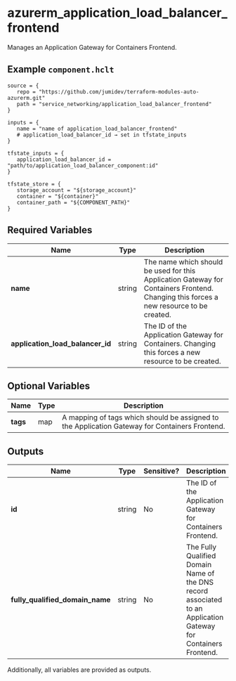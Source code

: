 # azurerm_application_load_balancer_frontend

Manages an Application Gateway for Containers Frontend.

## Example `component.hclt`

```hcl
source = {
   repo = "https://github.com/jumidev/terraform-modules-auto-azurerm.git" 
   path = "service_networking/application_load_balancer_frontend" 
}

inputs = {
   name = "name of application_load_balancer_frontend" 
   # application_load_balancer_id → set in tfstate_inputs
}

tfstate_inputs = {
   application_load_balancer_id = "path/to/application_load_balancer_component:id" 
}

tfstate_store = {
   storage_account = "${storage_account}" 
   container = "${container}" 
   container_path = "${COMPONENT_PATH}" 
}

```

## Required Variables

| Name | Type |  Description |
| ---- | --------- |  ----------- |
| **name** | string |  The name which should be used for this Application Gateway for Containers Frontend. Changing this forces a new resource to be created. | 
| **application_load_balancer_id** | string |  The ID of the Application Gateway for Containers. Changing this forces a new resource to be created. | 

## Optional Variables

| Name | Type |  Description |
| ---- | --------- |  ----------- |
| **tags** | map |  A mapping of tags which should be assigned to the Application Gateway for Containers Frontend. | 



## Outputs

| Name | Type | Sensitive? | Description |
| ---- | ---- | --------- | --------- |
| **id** | string | No  | The ID of the Application Gateway for Containers Frontend. | 
| **fully_qualified_domain_name** | string | No  | The Fully Qualified Domain Name of the DNS record associated to an Application Gateway for Containers Frontend. | 

Additionally, all variables are provided as outputs.
